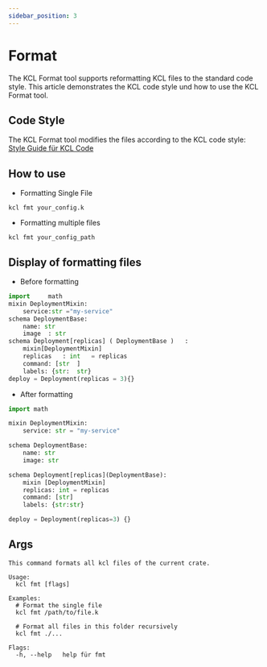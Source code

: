 ```yaml
---
sidebar_position: 3
---
```


# Format

The KCL Format tool supports reformatting KCL files to the standard code style. This article demonstrates the KCL code style und how to use the KCL Format tool.

## Code Style

The KCL Format tool modifies the files according to the KCL code style: [Style Guide für KCL Code](/docs/reference/lang/spec/codestyle)

## How to use

- Formatting Single File

```shell
kcl fmt your_config.k
```

- Formatting multiple files

```shell
kcl fmt your_config_path
```

## Display of formatting files

- Before formatting

```py
import     math
mixin DeploymentMixin:
    service:str ="my-service"
schema DeploymentBase:
    name: str
    image  : str
schema Deployment[replicas] ( DeploymentBase )   :
    mixin[DeploymentMixin]
    replicas   : int   = replicas
    command: [str  ]
    labels: {str:  str}
deploy = Deployment(replicas = 3){}
```

- After formatting

```py
import math

mixin DeploymentMixin:
    service: str = "my-service"

schema DeploymentBase:
    name: str
    image: str

schema Deployment[replicas](DeploymentBase):
    mixin [DeploymentMixin]
    replicas: int = replicas
    command: [str]
    labels: {str:str}

deploy = Deployment(replicas=3) {}

```

## Args

```shell
This command formats all kcl files of the current crate.

Usage:
  kcl fmt [flags]

Examples:
  # Format the single file
  kcl fmt /path/to/file.k

  # Format all files in this folder recursively
  kcl fmt ./...

Flags:
  -h, --help   help für fmt
```
